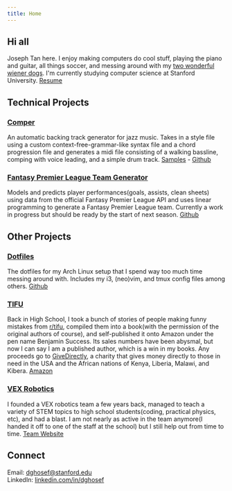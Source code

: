 ```yaml
---
title: Home
---
```

## Hi all
Joseph Tan here. I enjoy making computers do cool stuff, playing the piano and guitar, all things soccer, and messing around with my [two wonderful wiener dogs](dogs.jpg). I'm currently studying computer science at Stanford University. [Resume](resume.pdf)

## Technical Projects

### [Comper](https://github.com/dghosef/comper)
An automatic backing track generator for jazz music. Takes in a style file using a custom context-free-grammar-like syntax file and a chord progression file and generates a midi file consisting of a walking bassline, comping with voice leading, and a simple drum track. [Samples](https://soundcloud.com/joseph-tan-486477918/sets/automatically-generated-backing-tracks) - [Github](https://github.com/dghosef/comper)

### [Fantasy Premier League Team Generator](https://github.com/dghosef/FPL-team-generator)
Models and predicts player performances(goals, assists, clean sheets) using data from the official Fantasy Premier League API and uses linear programming to generate a Fantasy Premier League team. Currently a work in progress but should be ready by the start of next season. [Github](https://github.com/dghosef/FPL-team-generator)

## Other Projects

### [Dotfiles](https://github.com/dghosef/dotfiles)
The dotfiles for my Arch Linux setup that I spend way too much time messing around with. Includes my i3, (neo)vim, and tmux config files among others. [Github](https://github.com/dghosef/dotfiles)

### [TIFU](https://www.amazon.com/TIFU-Mortifying-confessions-internet-community-ebook/dp/B081Z794ZD/ref=sr_1_1?dchild=1&keywords=tifu&qid=1608609736&s=books&sr=1-1)
Back in High School, I took a bunch of stories of people making funny mistakes from [r/tifu](https://reddit.com/r/tifu), compiled them into a book(with the permission of the original authors of course), and self-published it onto Amazon under the pen name Benjamin Success. Its sales numbers have been abysmal, but now I can say I am a published author, which is a win in my books. Any proceeds go to [GiveDirectly](https://www.givedirectly.org/), a charity that gives money directly to those in need in the USA and the African nations of Kenya, Liberia, Malawi, and Kibera. [Amazon](https://www.amazon.com/TIFU-Mortifying-confessions-internet-community-ebook/dp/B081Z794ZD/ref=sr_1_1?dchild=1&keywords=tifu&qid=1608609736&s=books&sr=1-1)

### [VEX Robotics](https://heritage-schools.org/academics/robotics/)
I founded a VEX robotics team a few years back, managed to teach a variety of STEM topics to high school students(coding, practical physics, etc), and had a blast. I am not nearly as active in the team anymore(I handed it off to one of the staff at the school) but I still help out from time to time. [Team Website](https://heritage-schools.org/academics/robotics/)

## Connect
Email: [dghosef@stanford.edu](mailto:dghosef@stanford.edu) \
LinkedIn: [linkedin.com/in/dghosef](https://www.linkedin.com/in/dghosef/)
